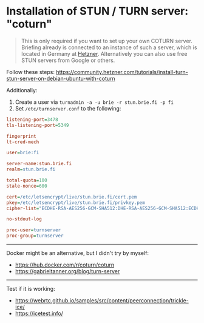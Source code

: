 # Installation of STUN / TURN server: "coturn"

> This is only required if you want to set up your own COTURN server.
> Briefing already is connected to an instance of such a server, which is located in Germany at [Hetzner](https://hetzner.cloud/?ref=thK9VpOJK5Sg).
> Alternatively you can also use free STUN servers from Google or others.

Follow these steps: https://community.hetzner.com/tutorials/install-turn-stun-server-on-debian-ubuntu-with-coturn

Additionally:

1. Create a user via `turnadmin -a -u brie -r stun.brie.fi -p fi`
2. Set `/etc/turnserver.conf` to the following:

```ini
listening-port=3478
tls-listening-port=5349

fingerprint
lt-cred-mech

user=brie:fi

server-name:stun.brie.fi
realm=stun.brie.fi

total-quota=100
stale-nonce=600

cert=/etc/letsencrypt/live/stun.brie.fi/cert.pem
pkey=/etc/letsencrypt/live/stun.brie.fi/privkey.pem
cipher-list="ECDHE-RSA-AES256-GCM-SHA512:DHE-RSA-AES256-GCM-SHA512:ECDHE-RSA-AES256-GCM-SHA384:DHE-RSA-AES256-GCM-SHA384:ECDHE-RSA-AES256-SHA384"

no-stdout-log

proc-user=turnserver
proc-group=turnserver
```

---

Docker might be an alternative, but I didn't try by myself:

- https://hub.docker.com/r/coturn/coturn
- https://gabrieltanner.org/blog/turn-server

---

Test if it is working:

- https://webrtc.github.io/samples/src/content/peerconnection/trickle-ice/
- https://icetest.info/

